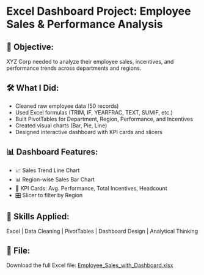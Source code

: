 # Excel Dashboard Project: Employee Sales & Performance Analysis

## 🎯 Objective:
XYZ Corp needed to analyze their employee sales, incentives, and performance trends across departments and regions.

## 🛠️ What I Did:
- Cleaned raw employee data (50 records)
- Used Excel formulas (TRIM, IF, YEARFRAC, TEXT, SUMIF, etc.)
- Built PivotTables for Department, Region, Performance, and Incentives
- Created visual charts (Bar, Pie, Line)
- Designed interactive dashboard with KPI cards and slicers

## 📊 Dashboard Features:
- 📈 Sales Trend Line Chart
- 📊 Region-wise Sales Bar Chart
- 🎯 KPI Cards: Avg. Performance, Total Incentives, Headcount
- 🎛️ Slicer to filter by Region

## 🧠 Skills Applied:
Excel | Data Cleaning | PivotTables | Dashboard Design | Analytical Thinking

## 🔗 File:
Download the full Excel file: [Employee_Sales_with_Dashboard.xlsx](Employee_Sales_with_Dashboard.xlsx)
